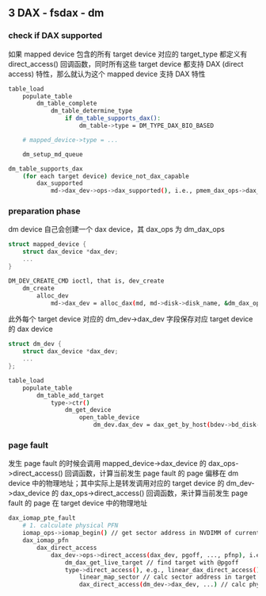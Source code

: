 ## 3 DAX - fsdax - dm


### check if DAX supported

如果 mapped device 包含的所有 target device 对应的 target_type 都定义有 direct_access() 回调函数，同时所有这些 target device 都支持 DAX (direct access) 特性，那么就认为这个 mapped device 支持 DAX 特性
  
```sh
table_load
    populate_table        
        dm_table_complete
            dm_table_determine_type
                if dm_table_supports_dax():
                    dm_table->type = DM_TYPE_DAX_BIO_BASED

    # mapped_device->type = ...

    dm_setup_md_queue
```

```sh
dm_table_supports_dax
    (for each target device) device_not_dax_capable
        dax_supported
            md->dax_dev->ops->dax_supported(), i.e., pmem_dax_ops->dax_supported(), i.e., generic_fsdax_supported()
```


### preparation phase

dm device 自己会创建一个 dax device，其 dax_ops 为 dm_dax_ops

```c
struct mapped_device {
	struct dax_device *dax_dev;
	...
}
```

```sh
DM_DEV_CREATE_CMD ioctl, that is, dev_create
    dm_create
        alloc_dev
            md->dax_dev = alloc_dax(md, md->disk->disk_name, &dm_dax_ops, 0) // create dax_device for dm
```


此外每个 target device 对应的 dm_dev->dax_dev 字段保存对应 target device 的 dax device

```c
struct dm_dev {
	struct dax_device *dax_dev;
	...
};
```

```sh
table_load
    populate_table
        dm_table_add_target
            type->ctr()
                dm_get_device
                    open_table_device
                        dm_dev.dax_dev = dax_get_by_host(bdev->bd_disk->disk_name)
```


### page fault

发生 page fault 的时候会调用 mapped_device->dax_device 的 dax_ops->direct_access() 回调函数，计算当前发生 page fault 的 page 偏移在 dm device 中的物理地址；其中实际上是转发调用对应的 target device 的 dm_dev->dax_device 的 dax_ops->direct_access() 回调函数，来计算当前发生 page fault 的 page 在 target device 中的物理地址

```sh
dax_iomap_pte_fault
    # 1. calculate physical PFN
    iomap_ops->iomap_begin() // get sector address in NVDIMM of current file offset
    dax_iomap_pfn
        dax_direct_access
            dax_dev->ops->direct_access(dax_dev, pgoff, ..., pfnp), i.e., dm_dax_direct_access() 
                dm_dax_get_live_target // find target with @pgoff
                type->direct_access(), e.g., linear_dax_direct_access()
                    linear_map_sector // calc sector address in target device
                    dax_direct_access(dm_dev->dax_dev, ...) // calc physical PFN in underlying target device
```
